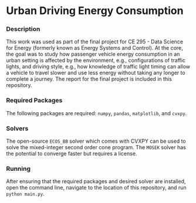 # Urban Driving Energy Consumption

### Description
This work was used as part of the final project for CE 295 - Data Science for Energy (formerly known as Energy Systems and Control). At the core, the goal was to study how passenger vehicle energy consumption in an urban setting is affected by the environment, e.g., configurations of traffic lights, and driving style, e.g., how knowledge of traffic light timing can allow a vehicle to travel slower and use less energy without taking any longer to complete a journey. The report for the final project is included in this repository.

### Required Packages
The following packages are required: `numpy`, `pandas`, `matplotlib`, and `cvxpy`.

### Solvers
The open-source `ECOS_BB` solver which comes with CVXPY can be used to solve the mixed-integer second order cone program. The `MOSEK` solver has the potential to converge faster but requires a license.

### Running
After ensuring that the required packages and desired solver are installed, open the command line, navigate to the location of this repository, and run `python main.py`.